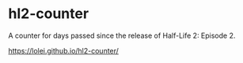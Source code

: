 # hl2-counter

A counter for days passed since the release of Half-Life 2: Episode 2.

https://lolei.github.io/hl2-counter/
